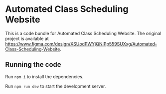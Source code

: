 
  # Automated Class Scheduling Website

  This is a code bundle for Automated Class Scheduling Website. The original project is available at https://www.figma.com/design/XSUodPWYjQNIPp559SUXxg/Automated-Class-Scheduling-Website.

  ## Running the code

  Run `npm i` to install the dependencies.

  Run `npm run dev` to start the development server.
  